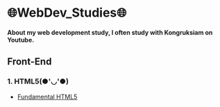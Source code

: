 # 🌐WebDev_Studies🌐
**About my web development study, I often study with Kongruksiam on Youtube.**
## Front-End

### 1. HTML5(●'◡'●)

- [Fundamental HTML5](https://www.youtube.com/watch?v=0hfeNPM7piw&t=314)
